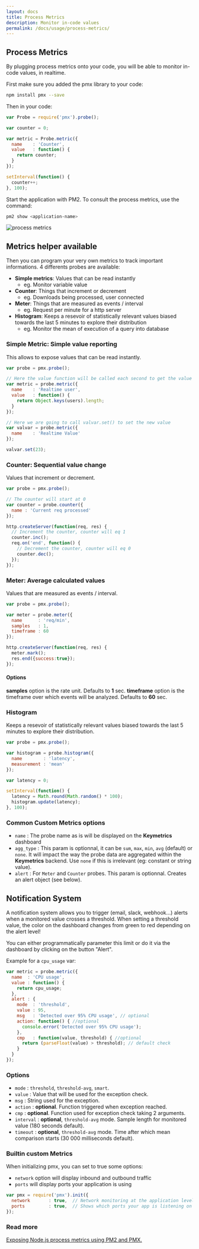 ```yaml
---
layout: docs
title: Process Metrics
description: Monitor in-code values
permalink: /docs/usage/process-metrics/
---
```


## Process Metrics

By plugging process metrics onto your code, you will be able to monitor in-code values, in realtime.

First make sure you added the pmx library to your code:

```bash
npm install pmx --save
```

Then in your code:

```javascript
var Probe = require('pmx').probe();

var counter = 0;

var metric = Probe.metric({
  name    : 'Counter',
  value   : function() {
    return counter;
  }
});

setInterval(function() {
  counter++;
}, 100);
```

Start the application with PM2. To consult the process metrics, use the command:

```bash
pm2 show <application-name>
```

![process metrics](/images/processmetrics.png)

## Metrics helper available

Then you can program your very own metrics to track important informations. 4 differents probes are available:

- **Simple metrics**: Values that can be read instantly
    - eg. Monitor variable value
- **Counter**: Things that increment or decrement
    - eg. Downloads being processed, user connected
- **Meter**: Things that are measured as events / interval
    - eg. Request per minute for a http server
- **Histogram**: Keeps a resevoir of statistically relevant values biased towards the last 5 minutes to explore their distribution
    - eg. Monitor the mean of execution of a query into database

### Simple Metric: Simple value reporting

This allows to expose values that can be read instantly.

```javascript
var probe = pmx.probe();

// Here the value function will be called each second to get the value
var metric = probe.metric({
  name    : 'Realtime user',
  value   : function() {
    return Object.keys(users).length;
  }
});

// Here we are going to call valvar.set() to set the new value
var valvar = probe.metric({
  name    : 'Realtime Value'
});

valvar.set(23);
```

### Counter: Sequential value change

Values that increment or decrement.

```javascript
var probe = pmx.probe();

// The counter will start at 0
var counter = probe.counter({
  name : 'Current req processed'
});

http.createServer(function(req, res) {
  // Increment the counter, counter will eq 1
  counter.inc();
  req.on('end', function() {
    // Decrement the counter, counter will eq 0
    counter.dec();
  });
});
```

### Meter: Average calculated values

Values that are measured as events / interval.

```javascript
var probe = pmx.probe();

var meter = probe.meter({
  name      : 'req/min',
  samples   : 1,
  timeframe : 60
});

http.createServer(function(req, res) {
  meter.mark();
  res.end({success:true});
});
```

#### Options

**samples** option is the rate unit. Defaults to **1** sec.
**timeframe** option is the timeframe over which events will be analyzed. Defaults to **60** sec.

### Histogram

Keeps a resevoir of statistically relevant values biased towards the last 5 minutes to explore their distribution.

```javascript
var probe = pmx.probe();

var histogram = probe.histogram({
  name        : 'latency',
  measurement : 'mean'
});

var latency = 0;

setInterval(function() {
  latency = Math.round(Math.random() * 100);
  histogram.update(latency);
}, 100);
```

### Common Custom Metrics options

- `name` : The probe name as is will be displayed on the **Keymetrics** dashboard
- `agg_type` : This param is optionnal, it can be `sum`, `max`, `min`, `avg` (default) or `none`. It will impact the way the probe data are aggregated within the **Keymetrics** backend. Use `none` if this is irrelevant (eg: constant or string value).
- `alert` : For `Meter` and `Counter` probes. This param is optionnal. Creates an alert object (see below).

## Notification System

A notification system allows you to trigger (email, slack, webhook...) alerts when a monitored value crosses a threshold.
When setting a threshold value, the color on the dashboard changes from green to red depending on the alert level!

You can either programmatically parameter this limit or do it via the dashboard by clicking on the button "Alert".

Example for a `cpu_usage` var:

```javascript
var metric = probe.metric({
  name  : 'CPU usage',
  value : function() {
    return cpu_usage;
  },
  alert : {
    mode  : 'threshold',
    value : 95,
    msg   : 'Detected over 95% CPU usage', // optional
    action: function() { //optional
      console.error('Detected over 95% CPU usage');
    },
    cmp   : function(value, threshold) { //optional
      return (parseFloat(value) > threshold); // default check
    }
  }
});
```

### Options

- `mode` : `threshold`, `threshold-avg`, `smart`.
- `value` : Value that will be used for the exception check.
- `msg` : String used for the exception.
- `action` :  **optional**. Function triggered when exception reached.
- `cmp` : **optional**. Function used for exception check taking 2 arguments.
- `interval` : **optional**, `threshold-avg` mode. Sample length for monitored value (180 seconds default).
- `timeout` : **optional**, `threshold-avg` mode. Time after which mean comparison starts (30 000 milliseconds default).

### Builtin custom Metrics

When initializing pmx, you can set to true some options:

- `network` option will display inbound and outbound traffic
- `ports` will display ports your application is using

```javascript
var pmx = require('pmx').init({
  network       : true,  // Network monitoring at the application level
  ports         : true,  // Shows which ports your app is listening on (default: false)
});
```

### Read more

[Exposing Node.js process metrics using PM2 and PMX.](http://stackparse.posthaven.com/exposing-node-dot-js-process-metrics-using-pm2-and-pmx)
